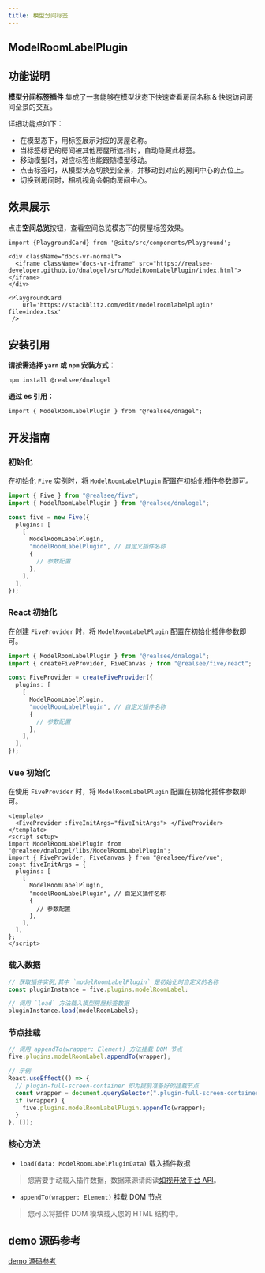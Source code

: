 ```yaml
---
title: 模型分间标签
---
```


## **ModelRoomLabelPlugin**

## 功能说明

**模型分间标签插件** 集成了一套能够在模型状态下快速查看房间名称 & 快速访问房间全景的交互。

详细功能点如下：

- 在模型态下，用标签展示对应的房屋名称。
- 当标签标记的房间被其他房屋所遮挡时，自动隐藏此标签。
- 移动模型时，对应标签也能跟随模型移动。
- 点击标签时，从模型状态切换到全景，并移动到对应的房间中心的点位上。
- 切换到房间时，相机视角会朝向房间中心。

## 效果展示

点击**空间总览**按钮，查看空间总览模态下的房屋标签效果。

```mdx-code-block
import {PlaygroundCard} from '@site/src/components/Playground';

<div className="docs-vr-normal">
  <iframe className="docs-vr-iframe" src="https://realsee-developer.github.io/dnalogel/src/ModelRoomLabelPlugin/index.html"></iframe>
</div>

<PlaygroundCard
    url='https://stackblitz.com/edit/modelroomlabelplugin?file=index.tsx'
 />
```

## 安装引用

**请按需选择 `yarn` 或 `npm` 安装方式：**

```bash npm2yarn
npm install @realsee/dnalogel
```

**通过 es 引用：**

```tsx
import { ModelRoomLabelPlugin } from "@realsee/dnagel";
```

## 开发指南

### 初始化

在初始化 `Five` 实例时，将 `ModelRoomLabelPlugin` 配置在初始化插件参数即可。

```ts
import { Five } from "@realsee/five";
import { ModelRoomLabelPlugin } from "@realsee/dnalogel";

const five = new Five({
  plugins: [
    [
      ModelRoomLabelPlugin,
      "modelRoomLabelPlugin", // 自定义插件名称
      {
        // 参数配置
      },
    ],
  ],
});
```

### React 初始化

在创建 `FiveProvider` 时，将 `ModelRoomLabelPlugin` 配置在初始化插件参数即可。

```ts
import { ModelRoomLabelPlugin } from "@realsee/dnalogel";
import { createFiveProvider, FiveCanvas } from "@realsee/five/react";

const FiveProvider = createFiveProvider({
  plugins: [
    [
      ModelRoomLabelPlugin,
      "modelRoomLabelPlugin", // 自定义插件名称
      {
        // 参数配置
      },
    ],
  ],
});
```

### Vue 初始化

在使用 `FiveProvider` 时，将 `ModelRoomLabelPlugin` 配置在初始化插件参数即可。

```vue
<template>
  <FiveProvider :fiveInitArgs="fiveInitArgs"> </FiveProvider>
</template>
<script setup>
import ModelRoomLabelPlugin from "@realsee/dnalogel/libs/ModelRoomLabelPlugin";
import { FiveProvider, FiveCanvas } from "@realsee/five/vue";
const fiveInitArgs = {
  plugins: [
    [
      ModelRoomLabelPlugin,
      "modelRoomLabelPlugin", // 自定义插件名称
      {
        // 参数配置
      },
    ],
  ],
};
</script>
```

### 载入数据

```ts
// 获取插件实例,其中 `modelRoomLabelPlugin` 是初始化时自定义的名称
const pluginInstance = five.plugins.modelRoomLabel;

// 调用 `load` 方法载入模型房屋标签数据
pluginInstance.load(modelRoomLabels);
```

### 节点挂载

```ts
// 调用 appendTo(wrapper: Element) 方法挂载 DOM 节点
five.plugins.modelRoomLabel.appendTo(wrapper);

// 示例
React.useEffect(() => {
  // plugin-full-screen-container 即为提前准备好的挂载节点
  const wrapper = document.querySelector(".plugin-full-screen-container");
  if (wrapper) {
    five.plugins.modelRoomLabelPlugin.appendTo(wrapper);
  }
}, []);
```

### 核心方法

- `load(data: ModelRoomLabelPluginData)` 载入插件数据

> 您需要手动载入插件数据，数据来源请阅读[如视开放平台 API](https://open-platform.realsee.com/developer/open/api#/)。

- `appendTo(wrapper: Element)` 挂载 DOM 节点

> 您可以将插件 DOM 模块载入您的 HTML 结构中。

## demo 源码参考

[demo 源码参考](https://github.com/realsee-developer/dnalogel/tree/main/examples/src)
